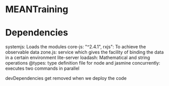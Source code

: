 # MEANTraining

Dependencies
============
systemjs: Loads the modules
core-js: "^2.4.1",
rxjs": To achieve the observable data
zone.js: service which gives the facility of binding the data in a certain environment
lite-server
loadash: Mathematical and string operations
@types: type definition file for node and jasmine
concurrently: executes two commands in parallel

devDependencies get removed when we deploy the code
